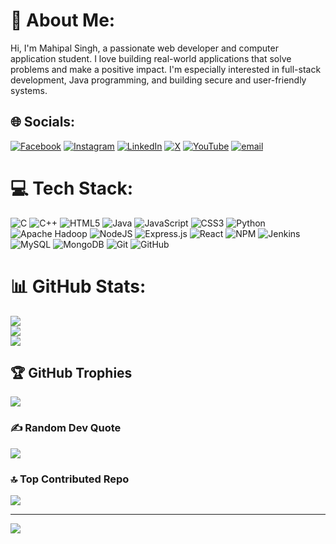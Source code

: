 # 💫 About Me:
Hi, I'm Mahipal Singh, a passionate web developer and computer application student. I love building real-world applications that solve problems and make a positive impact. I'm especially interested in full-stack development, Java programming, and building secure and user-friendly systems.


## 🌐 Socials:
[![Facebook](https://img.shields.io/badge/Facebook-%231877F2.svg?logo=Facebook&logoColor=white)](https://facebook.com/https://www.facebook.com/share/1AaG9pFLim/) [![Instagram](https://img.shields.io/badge/Instagram-%23E4405F.svg?logo=Instagram&logoColor=white)](https://instagram.com/bhanwar.mahipal.singh_9) [![LinkedIn](https://img.shields.io/badge/LinkedIn-%230077B5.svg?logo=linkedin&logoColor=white)](https://linkedin.com/in/https://www.linkedin.com/in/mahipal-singh-856023262) [![X](https://img.shields.io/badge/X-black.svg?logo=X&logoColor=white)](https://x.com/MahipalSinghI13) [![YouTube](https://img.shields.io/badge/YouTube-%23FF0000.svg?logo=YouTube&logoColor=white)](https://youtube.com/@UC8uE38At28H_9zBbrhzG3_w) [![email](https://img.shields.io/badge/Email-D14836?logo=gmail&logoColor=white)](mailto:bhanwarmahipals@gmail.com) 

# 💻 Tech Stack:
![C](https://img.shields.io/badge/c-%2300599C.svg?style=for-the-badge&logo=c&logoColor=white) ![C++](https://img.shields.io/badge/c++-%2300599C.svg?style=for-the-badge&logo=c%2B%2B&logoColor=white) ![HTML5](https://img.shields.io/badge/html5-%23E34F26.svg?style=for-the-badge&logo=html5&logoColor=white) ![Java](https://img.shields.io/badge/java-%23ED8B00.svg?style=for-the-badge&logo=openjdk&logoColor=white) ![JavaScript](https://img.shields.io/badge/javascript-%23323330.svg?style=for-the-badge&logo=javascript&logoColor=%23F7DF1E) ![CSS3](https://img.shields.io/badge/css3-%231572B6.svg?style=for-the-badge&logo=css3&logoColor=white) ![Python](https://img.shields.io/badge/python-3670A0?style=for-the-badge&logo=python&logoColor=ffdd54) ![Apache Hadoop](https://img.shields.io/badge/Apache%20Hadoop-66CCFF?style=for-the-badge&logo=apachehadoop&logoColor=black) ![NodeJS](https://img.shields.io/badge/node.js-6DA55F?style=for-the-badge&logo=node.js&logoColor=white) ![Express.js](https://img.shields.io/badge/express.js-%23404d59.svg?style=for-the-badge&logo=express&logoColor=%2361DAFB) ![React](https://img.shields.io/badge/react-%2320232a.svg?style=for-the-badge&logo=react&logoColor=%2361DAFB) ![NPM](https://img.shields.io/badge/NPM-%23CB3837.svg?style=for-the-badge&logo=npm&logoColor=white) ![Jenkins](https://img.shields.io/badge/jenkins-%232C5263.svg?style=for-the-badge&logo=jenkins&logoColor=white) ![MySQL](https://img.shields.io/badge/mysql-4479A1.svg?style=for-the-badge&logo=mysql&logoColor=white) ![MongoDB](https://img.shields.io/badge/MongoDB-%234ea94b.svg?style=for-the-badge&logo=mongodb&logoColor=white) ![Git](https://img.shields.io/badge/git-%23F05033.svg?style=for-the-badge&logo=git&logoColor=white) ![GitHub](https://img.shields.io/badge/github-%23121011.svg?style=for-the-badge&logo=github&logoColor=white)
# 📊 GitHub Stats:
![](https://github-readme-stats.vercel.app/api?username=mahipalsingh1&theme=dark&hide_border=false&include_all_commits=false&count_private=false)<br/>
![](https://nirzak-streak-stats.vercel.app/?user=mahipalsingh1&theme=dark&hide_border=false)<br/>
![](https://github-readme-stats.vercel.app/api/top-langs/?username=mahipalsingh1&theme=dark&hide_border=false&include_all_commits=false&count_private=false&layout=compact)

## 🏆 GitHub Trophies
![](https://github-profile-trophy.vercel.app/?username=mahipalsingh1&theme=radical&no-frame=false&no-bg=true&margin-w=4)

### ✍️ Random Dev Quote
![](https://quotes-github-readme.vercel.app/api?type=horizontal&theme=radical)

### 🔝 Top Contributed Repo
![](https://github-contributor-stats.vercel.app/api?username=mahipalsingh1&limit=5&theme=dark&combine_all_yearly_contributions=true)

---
[![](https://visitcount.itsvg.in/api?id=mahipalsingh1&icon=0&color=1)](https://visitcount.itsvg.in)

<!-- Proudly created with GPRM ( https://gprm.itsvg.in ) -->
